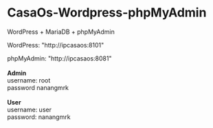 # CasaOs-Wordpress-phpMyAdmin

WordPress + MariaDB + phpMyAdmin

WordPress: "http://ipcasaos:8101"

phpMyAdmin: "http://ipcasaos:8081"<br>
<br>
<strong>Admin</strong><br>
username: root<br>
password nanangmrk<br>
<br>
<strong>User</strong><br>
username: user<br>
password: nanangmrk<br>

